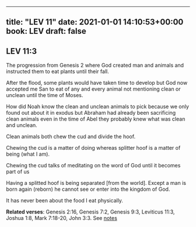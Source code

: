 
---
title: "LEV 11"
date: 2021-01-01 14:10:53+00:00
book: LEV
draft: false
---

## LEV 11:3

The progression from Genesis 2 where God created man and animals and instructed them to eat plants until their fall.

After the flood, some plants would have taken time to develop but God now accepted me San to eat of any and every animal not mentioning clean or unclean until the time of Moses.

How did Noah know the clean and unclean animals to pick because we only found out about it in exodus but Abraham had already been sacrificing clean animals even in the time of Abel they probably knew what was clean and unclean.

Clean animals both chew the cud and divide the hoof. 

Chewing the cud is a matter of doing whereas splitter hoof is a matter of being (what I am).

Chewing the cud talks of meditating on the word of God until it becomes part of us

Having a splitted hoof is being separated [from the world]. Except a man is born again (reborn) he cannot see or enter into the kingdom of God.

It has never been about the food I eat physically.

**Related verses**: Genesis 2:16, Genesis 7:2, Genesis 9:3, Leviticus 11:3, Joshua 1:8, Mark 7:18-20, John 3:3. See [notes](https://my.bible.com/notes/3597490230838157927)

